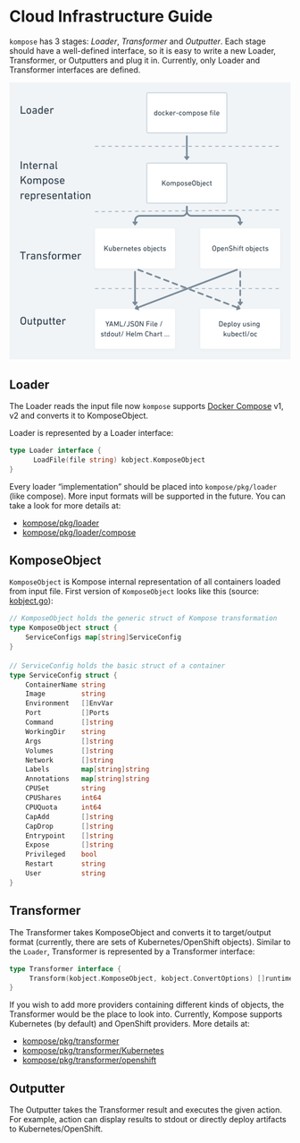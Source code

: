 # Cloud Infrastructure Guide

`kompose` has 3 stages: _Loader_, _Transformer_ and _Outputter_. Each stage should have a well-defined interface, so it is easy to write a new Loader, Transformer, or Outputters and plug it in. Currently, only Loader and Transformer interfaces are defined.

![Design Diagram](https://raw.githubusercontent.com/kubernetes/kompose/main/docs/images/design_diagram.png)

## Loader

The Loader reads the input file now `kompose` supports [Docker Compose](https://docs.docker.com/compose) v1, v2 and converts it to KomposeObject.

Loader is represented by a Loader interface:

```go
type Loader interface {
      LoadFile(file string) kobject.KomposeObject
}
```

Every loader “implementation” should be placed into `kompose/pkg/loader` (like compose). More input formats will be supported in the future. You can take a look for more details at:

- [kompose/pkg/loader](https://github.com/kubernetes/kompose/tree/master/pkg/loader)
- [kompose/pkg/loader/compose](https://github.com/kubernetes/kompose/tree/master/pkg/loader/compose)

## KomposeObject

`KomposeObject` is Kompose internal representation of all containers loaded from input file. First version of `KomposeObject` looks like this (source: [kobject.go](https://github.com/kubernetes/kompose/blob/master/pkg/kobject/kobject.go)):

```go
// KomposeObject holds the generic struct of Kompose transformation
type KomposeObject struct {
    ServiceConfigs map[string]ServiceConfig
}

// ServiceConfig holds the basic struct of a container
type ServiceConfig struct {
    ContainerName string
    Image         string
    Environment   []EnvVar
    Port          []Ports
    Command       []string
    WorkingDir    string
    Args          []string
    Volumes       []string
    Network       []string
    Labels        map[string]string
    Annotations   map[string]string
    CPUSet        string
    CPUShares     int64
    CPUQuota      int64
    CapAdd        []string
    CapDrop       []string
    Entrypoint    []string
    Expose        []string
    Privileged    bool
    Restart       string
    User          string
}
```

## Transformer

The Transformer takes KomposeObject and converts it to target/output format (currently, there are sets of Kubernetes/OpenShift objects). Similar to the `Loader`, Transformer is represented by a Transformer interface:

```go
type Transformer interface {
     Transform(kobject.KomposeObject, kobject.ConvertOptions) []runtime.Object
}
```

If you wish to add more providers containing different kinds of objects, the Transformer would be the place to look into. Currently, Kompose supports Kubernetes (by default) and OpenShift providers. More details at:

- [kompose/pkg/transformer](https://github.com/kubernetes/kompose/tree/master/pkg/transformer)
- [kompose/pkg/transformer/Kubernetes](https://github.com/kubernetes/kompose/tree/master/pkg/transformer/kubernetes)
- [kompose/pkg/transformer/openshift](https://github.com/kubernetes/kompose/tree/master/pkg/transformer/openshift)

## Outputter

The Outputter takes the Transformer result and executes the given action. For example, action can display results to stdout or directly deploy artifacts to Kubernetes/OpenShift.
